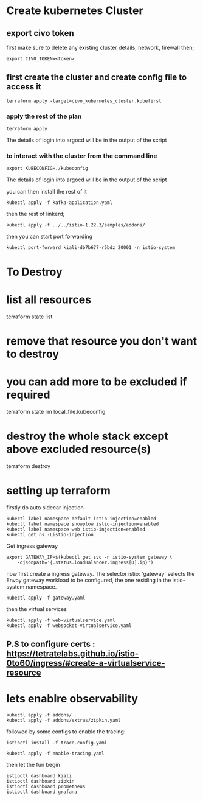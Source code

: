 # Create kubernetes Cluster

## export civo token

first make sure to delete any existing cluster details, network, firewall then;


```
export CIVO_TOKEN=<token>
```

## first create the cluster and create config file to access it

```
terraform apply -target=civo_kubernetes_cluster.kubefirst
```

### apply the rest of the plan

```
terraform apply
```
The details of login into argocd will be in the output of the script


### to interact with the cluster from the command line

```
export KUBECONFIG=./kubeconfig
```

The details of login into argocd will be in the output of the script

you can then install the rest of it

```
kubectl apply -f kafka-application.yaml
```

then the rest of linkerd;

```
kubectl apply -f ../../istio-1.22.3/samples/addons/
```

then you can start port forwarding

```
kubectl port-forward kiali-db7b677-r5bdz 20001 -n istio-system
```


# To Destroy

# list all resources
terraform state list

# remove that resource you don't want to destroy
# you can add more to be excluded if required
terraform state rm local_file.kubeconfig 

# destroy the whole stack except above excluded resource(s)
terraform destroy 

# setting up terraform

firstly do auto sidecar injection
```
kubectl label namespace default istio-injection=enabled
kubectl label namespace snowplow istio-injection=enabled
kubectl label namespace web istio-injection=enabled
kubectl get ns -Listio-injection
```

Get ingress gateway

```
export GATEWAY_IP=$(kubectl get svc -n istio-system gateway \  
    -ojsonpath='{.status.loadBalancer.ingress[0].ip}')
```

now first create a ingress gateway. The selector istio: 'gateway' selects the Envoy gateway workload to be configured, the one residing in the istio-system namespace.

```
kubectl apply -f gateway.yaml
```

then the virtual services

```
kubectl apply -f web-virtualservice.yaml
kubectl apply -f websocket-virtualservice.yaml

```
## P.S to configure certs : https://tetratelabs.github.io/istio-0to60/ingress/#create-a-virtualservice-resource

# lets enablre observability

```
kubectl apply -f addons/
kubectl apply -f addons/extras/zipkin.yaml
```

followed by some configs to enable the tracing:

```
istioctl install -f trace-config.yaml

kubectl apply -f enable-tracing.yaml
```

then let the fun begin

```
istioctl dashboard kiali
istioctl dashboard zipkin
istioctl dashboard prometheus
istioctl dashboard grafana
```